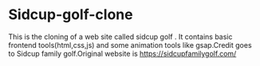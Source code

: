 # Sidcup-golf-clone
This is the cloning of a web site called sidcup golf . It contains basic frontend tools(html,css,js) and some animation tools like gsap.Credit goes to Sidcup family golf.Original website is https://sidcupfamilygolf.com/
